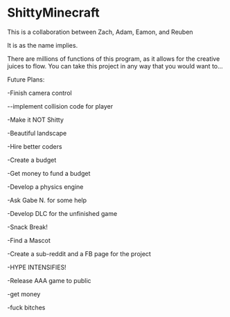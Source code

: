 ShittyMinecraft
===============
This is a collaboration between Zach, Adam, Eamon, and Reuben

It is as the name implies.

There are millions of functions of this program, as it allows for the creative juices to flow.
You can take this project in any way that you would want to...

Future Plans:

-Finish camera control

--implement collision code for player

-Make it NOT Shitty

-Beautiful landscape

-Hire better coders

-Create a budget

-Get money to fund a budget

-Develop a physics engine

-Ask Gabe N. for some help

-Develop DLC for the unfinished game

-Snack Break!

-Find a Mascot

-Create a sub-reddit and a FB page for the project

-HYPE INTENSIFIES!

-Release AAA game to public

-get money

-fuck bitches


